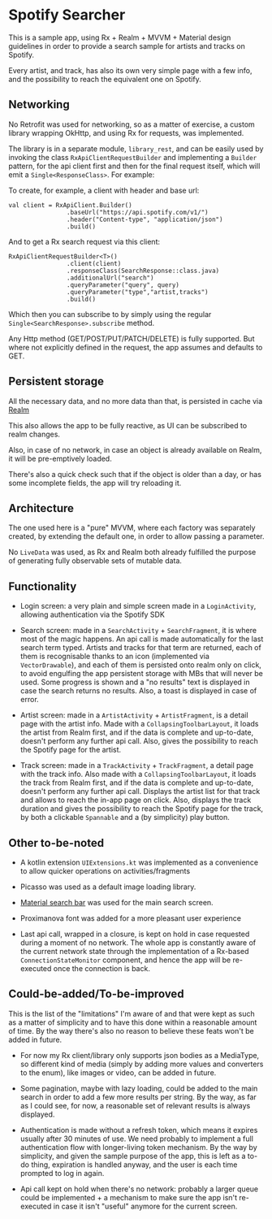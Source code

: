 # Spotify Searcher

This is a sample app, using Rx + Realm + MVVM + Material design guidelines in order to provide a search sample for artists and tracks on Spotify.

Every artist, and track, has also its own very simple page with a few info, and the possibility to reach the equivalent one on Spotify.

## Networking

No Retrofit was used for networking, so as a matter of exercise, a custom library wrapping OkHttp, and using Rx for requests, was implemented.

The library is in a separate module, `library_rest`, and can be easily used by invoking the class `RxApiClientRequestBuilder` and implementing a `Builder` pattern, for the api client first and then for the final request itself, which will emit a `Single<ResponseClass>`. For example:

To create, for example, a client with header and base url:

```
val client = RxApiClient.Builder()
                .baseUrl("https://api.spotify.com/v1/")
                .header("Content-type", "application/json")
                .build()
```

And to get a Rx search request via this client:

```
RxApiClientRequestBuilder<T>()
                .client(client)
                .responseClass(SearchResponse::class.java)
                .additionalUrl("search")
                .queryParameter("query", query)
                .queryParameter("type","artist,tracks")
                .build()
```

Which then you can subscribe to by simply using the regular `Single<SearchResponse>.subscribe` method. 

Any Http method (GET/POST/PUT/PATCH/DELETE) is fully supported. But where not explicitly defined in the request, the app assumes and defaults to GET.

## Persistent storage

All the necessary data, and no more data than that, is persisted in cache via [Realm](https://realm.io/) 

This also allows the app to be fully reactive, as UI can be subscribed to realm changes.

Also, in case of no network, in case an object is already available on Realm, it will be pre-emptively loaded.

There's also a quick check such that if the object is older than a day, or has some incomplete fields, the app will try reloading it.

## Architecture

The one used here is a "pure" MVVM, where each factory was separately created, by extending the default one, in order to allow passing a parameter.

No `LiveData` was used, as Rx and Realm both already fulfilled the purpose of generating fully observable sets of mutable data.

## Functionality

- Login screen: a very plain and simple screen made in a `LoginActivity`, allowing authentication via the Spotify SDK

- Search screen: made in a `SearchActivity` + `SearchFragment`, it is where most of the magic happens. An api call is made automatically for the last search term typed. Artists and tracks for that term are returned, each of them is recognisable thanks to an icon (implemented via `VectorDrawable`), and each of them is persisted onto realm only on click, to avoid engulfing the app persistent storage with MBs that will never be used. Some progress is shown and a "no results" text is displayed in case the search returns no results. Also, a toast is displayed in case of error. 

- Artist screen: made in a `ArtistActivity` + `ArtistFragment`, is a detail page with the artist info. Made with a `CollapsingToolbarLayout`, it loads the artist from Realm first, and if the data is complete and up-to-date, doesn't perform any further api call. Also, gives the possibility to reach the Spotify page for the artist.

- Track screen: made in a `TrackActivity` + `TrackFragment`, a detail page with the track info. Also made with a `CollapsingToolbarLayout`, it loads the track from Realm first, and if the data is complete and up-to-date, doesn't perform any further api call. Displays the artist list for that track and allows to reach the in-app page on click. Also, displays the track duration and gives the possibility to reach the Spotify page for the track, by both a clickable `Spannable` and a (by simplicity) play button.

## Other to-be-noted

- A kotlin extension `UIExtensions.kt` was implemented as a convenience to allow quicker operations on activities/fragments

- Picasso was used as a default image loading library.

- [Material search bar](https://github.com/mancj/MaterialSearchBar) was used for the main search screen.

- Proximanova font was added for a more pleasant user experience

- Last api call, wrapped in a closure, is kept on hold in case requested during a moment of no network. The whole app is constantly aware of the current network state through the implementation of a Rx-based `ConnectionStateMonitor` component, and hence the app will be re-executed once the connection is back.

## Could-be-added/To-be-improved

This is the list of the "limitations" I'm aware of and that were kept as such as a matter of simplicity and to have this done within a reasonable amount of time. By the way there's also no reason to believe these feats won't be added in future. 

- For now my Rx client/library only supports json bodies as a MediaType, so different kind of media (simply by adding more values and converters to the enum), like images or video, can be added in future.

- Some pagination, maybe with lazy loading, could be added to the main search in order to add a few more results per string. By the way, as far as I could see, for now, a reasonable set of relevant results is always displayed.

- Authentication is made without a refresh token, which means it expires usually after 30 minutes of use. We need probably to implement a full authentication flow with longer-living token mechanism. By the way by simplicity, and given the sample purpose of the app, this is left as a to-do thing, expiration is handled anyway, and the user is each time prompted to log in again.

- Api call kept on hold when there's no network: probably a larger queue could be implemented + a mechanism to make sure the app isn't re-executed in case it isn't "useful" anymore for the current screen.
